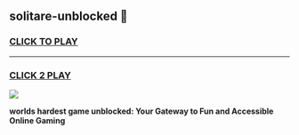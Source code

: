 
## solitare-unblocked 👋
<h3>
<a href="https://premium.freeplayer.one?title=solitare-unblocked&ref=14F">CLICK TO PLAY</a></h3>
<hr>

<h3>
<a href="https://premium.freeplayer.one?title=solitare-unblocked&ref=14F">CLICK 2 PLAY</a>
  
</h3>

<a href="https://premium.freeplayer.one?title=solitare-unblocked&ref=12F/"><img src="https://clearcache.store/games.png"></a>


**worlds hardest game unblocked: Your Gateway to Fun and Accessible Online Gaming**
